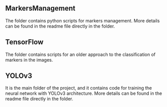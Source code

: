 ## MarkersManagement

The folder contains python scripts for markers management. More details can be found in the readme file directly in the folder.

## TensorFlow

The folder contains scripts for an older approach to the classification of markers in the images.

## YOLOv3

It is the main folder of the project, and it contains code for training the neural network with YOLOv3 architecture. More details can be found in the readme file directly in the folder.
